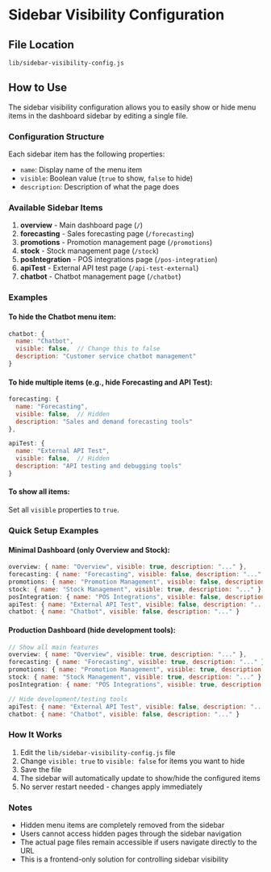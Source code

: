 # Sidebar Visibility Configuration

## File Location
`lib/sidebar-visibility-config.js`

## How to Use

The sidebar visibility configuration allows you to easily show or hide menu items in the dashboard sidebar by editing a single file.

### Configuration Structure

Each sidebar item has the following properties:
- `name`: Display name of the menu item
- `visible`: Boolean value (`true` to show, `false` to hide)
- `description`: Description of what the page does

### Available Sidebar Items

1. **overview** - Main dashboard page (`/`)
2. **forecasting** - Sales forecasting page (`/forecasting`)
3. **promotions** - Promotion management page (`/promotions`)
4. **stock** - Stock management page (`/stock`)
5. **posIntegration** - POS integrations page (`/pos-integration`)
6. **apiTest** - External API test page (`/api-test-external`)
7. **chatbot** - Chatbot management page (`/chatbot`)

### Examples

#### To hide the Chatbot menu item:
```javascript
chatbot: {
  name: "Chatbot",
  visible: false,  // Change this to false
  description: "Customer service chatbot management"
}
```

#### To hide multiple items (e.g., hide Forecasting and API Test):
```javascript
forecasting: {
  name: "Forecasting", 
  visible: false,  // Hidden
  description: "Sales and demand forecasting tools"
},

apiTest: {
  name: "External API Test",
  visible: false,  // Hidden
  description: "API testing and debugging tools"
}
```

#### To show all items:
Set all `visible` properties to `true`.

### Quick Setup Examples

#### Minimal Dashboard (only Overview and Stock):
```javascript
overview: { name: "Overview", visible: true, description: "..." },
forecasting: { name: "Forecasting", visible: false, description: "..." },
promotions: { name: "Promotion Management", visible: false, description: "..." },
stock: { name: "Stock Management", visible: true, description: "..." },
posIntegration: { name: "POS Integrations", visible: false, description: "..." },
apiTest: { name: "External API Test", visible: false, description: "..." },
chatbot: { name: "Chatbot", visible: false, description: "..." }
```

#### Production Dashboard (hide development tools):
```javascript
// Show all main features
overview: { name: "Overview", visible: true, description: "..." },
forecasting: { name: "Forecasting", visible: true, description: "..." },
promotions: { name: "Promotion Management", visible: true, description: "..." },
stock: { name: "Stock Management", visible: true, description: "..." },
posIntegration: { name: "POS Integrations", visible: true, description: "..." },

// Hide development/testing tools
apiTest: { name: "External API Test", visible: false, description: "..." },
chatbot: { name: "Chatbot", visible: false, description: "..." }
```

### How It Works

1. Edit the `lib/sidebar-visibility-config.js` file
2. Change `visible: true` to `visible: false` for items you want to hide
3. Save the file
4. The sidebar will automatically update to show/hide the configured items
5. No server restart needed - changes apply immediately

### Notes

- Hidden menu items are completely removed from the sidebar
- Users cannot access hidden pages through the sidebar navigation
- The actual page files remain accessible if users navigate directly to the URL
- This is a frontend-only solution for controlling sidebar visibility
